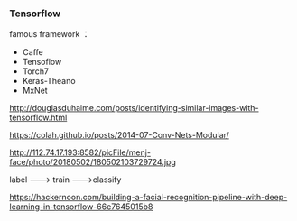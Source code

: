 
### Tensorflow


famous framework ：
- Caffe
- Tensoflow
- Torch7
- Keras-Theano
- MxNet

http://douglasduhaime.com/posts/identifying-similar-images-with-tensorflow.html

https://colah.github.io/posts/2014-07-Conv-Nets-Modular/

http://112.74.17.193:8582/picFile/menj-face/photo/20180502/180502103729724.jpg

label ---> train --->classify


https://hackernoon.com/building-a-facial-recognition-pipeline-with-deep-learning-in-tensorflow-66e7645015b8

